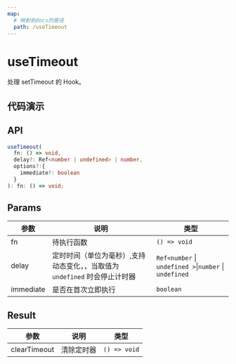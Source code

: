 ```yaml
---
map:
  # 映射到docs的路径
  path: /useTimeout
---
```


# useTimeout

处理 setTimeout 的 Hook。

## 代码演示

<demo src="./demo/demo.vue"
  language="vue"
  title="基本用法"
  desc="2000ms后开始执行"> </demo>

## API

```typescript
useTimeout(
  fn: () => void,
  delay?: Ref<number | undefined> | number,
  options?:{
    immediate?: boolean
  }
): fn: () => void;
```

## Params

| 参数 | 说明 | 类型 |
| --- | --- | --- |
| fn | 待执行函数 | `() => void` |
| delay | 定时时间（单位为毫秒）,支持动态变化，，当取值为 `undefined` 时会停止计时器 | `Ref<number` \| `undefined >`\|`number` \| `undefined` |
| immediate | 是否在首次立即执行 | `boolean` |

## Result

| 参数         | 说明       | 类型         |
| ------------ | ---------- | ------------ |
| clearTimeout | 清除定时器 | `() => void` |
